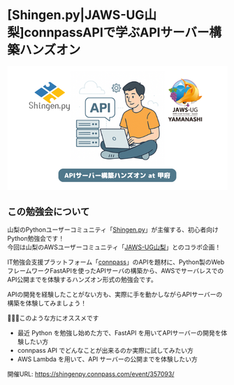 # [Shingen.py|JAWS-UG山梨]connpassAPIで学ぶAPIサーバー構築ハンズオン

![](01_fastapi-handson/docs/images/eye-catching.png)

## この勉強会について

山梨のPythonユーザーコミュニティ「[Shingen.py](https://shingenpy.connpass.com/)」が主催する、初心者向けPython勉強会です！  
今回は山梨のAWSユーザーコミュニティ「[JAWS-UG山梨](https://jaws-ug-yamanashi.connpass.com/)」とのコラボ企画！

IT勉強会支援プラットフォーム「[connpass](https://connpass.com/)」のAPIを題材に、Python製のWebフレームワークFastAPIを使ったAPIサーバの構築から、AWSでサーバレスでのAPI公開までを体験するハンズオン形式の勉強会です。

APIの開発を経験したことがない方も、実際に手を動かしながらAPIサーバーの構築を体験してみましょう！

💁🏻‍♀️このような方にオススメです

* 最近 Python を勉強し始めた方で、FastAPI を用いてAPIサーバーの開発を体験したい方
* connpass API でどんなことが出来るのか実際に試してみたい方
* AWS Lambda を用いて、API サーバーの公開までを体験したい方

開催URL: https://shingenpy.connpass.com/event/357093/